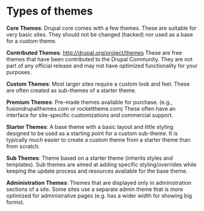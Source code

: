 # Types of themes

**Core Themes**: Drupal core comes with a few themes. These are suitable for very basic sites. They should not be changed (hacked) nor used as a base for a custom theme.

**Contributed Themes**: http://drupal.org/project/themes These are free themes that have been contributed to the Drupal Community.  They are not part of any official release and may not have optimized functionality for your purposes.

**Custom Themes**: Most larger sites require a custom look and feel. These are often created as sub-themes of a starter theme.

**Premium Themes**:  Pre-made themes available for purchase. (e.g., fusiondrupalthemes.com or rockettheme.com) These often have an interface for site-specific customizations and commercial support.

**Starter Themes**:  A base theme with a basic layout and little styling designed to be used as a starting point for a custom sub-theme. It is typically much easier to create a custom theme from a starter theme than from scratch.

**Sub Themes**:  Theme based on a starter theme (inherits styles and templates). Sub themes are aimed at adding specific styling/overrides while keeping the update process and resources available for the base theme.

**Administration Themes**: Themes that are displayed only in administration sections of a site. Some sites use a separate admin theme that is more optimized for administrative pages (e.g. has a wider width for showing big forms).